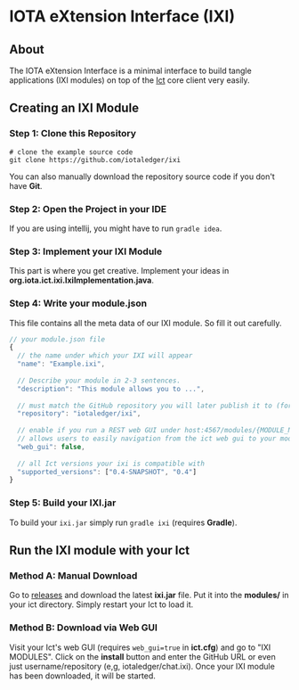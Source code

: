 # IOTA eXtension Interface (IXI)

## About

The IOTA eXtension Interface is a minimal interface to build tangle applications (IXI modules) on top of the [Ict](https://github.com/iotaledger/ict) core client very easily.

## Creating an IXI Module

### Step 1: Clone this Repository

```shell
# clone the example source code
git clone https://github.com/iotaledger/ixi
```

You can also manually download the repository source code if you don't have **Git**.

### Step 2: Open the Project in your IDE

If you are using intellij, you might have to run `gradle idea`.

### Step 3: Implement your IXI Module

This part is where you get creative. Implement your ideas in **org.iota.ict.ixi.IxiImplementation.java**.

### Step 4: Write your module.json

This file contains all the meta data of our IXI module. So fill it out carefully.

```javascript
// your module.json file
{
  // the name under which your IXI will appear
  "name": "Example.ixi",
  
  // Describe your module in 2-3 sentences.
  "description": "This module allows you to ...",
  
  // must match the GitHub repository you will later publish it to (format: username/repository)
  "repository": "iotaledger/ixi",
  
  // enable if you run a REST web GUI under host:4567/modules/{MODULE_NAME}
  // allows users to easily navigation from the ict web gui to your module's custom gui
  "web_gui": false,
  
  // all Ict versions your ixi is compatible with
  "supported_versions": ["0.4-SNAPSHOT", "0.4"]
}
```

### Step 5: Build your IXI.jar

To build your `ixi.jar` simply run `gradle ixi` (requires **Gradle**).

## Run the IXI module with your Ict

### Method A: Manual Download

Go to [releases](./releases) and download the latest **ixi.jar** file. Put it into the **modules/**
in your ict directory. Simply restart your Ict to load it.

### Method B: Download via Web GUI

Visit your Ict's web GUI (requires `web_gui=true` in **ict.cfg**) and go to "IXI MODULES". Click on the
**install** button and enter the GitHub URL or even just username/repository (e,g, iotaledger/chat.ixi).
Once your IXI module has been downloaded, it will be started.

